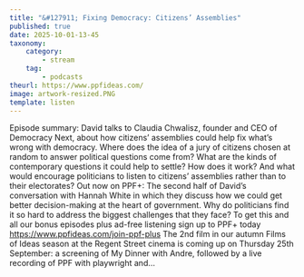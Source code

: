 ```yaml
---
title: "&#127911; Fixing Democracy: Citizens’ Assemblies"
published: true
date: 2025-10-01-13-45
taxonomy:
    category:
        - stream
    tag:
        - podcasts
theurl: https://www.ppfideas.com/
image: artwork-resized.PNG
template: listen
---
```


Episode summary: David talks to Claudia Chwalisz, founder and CEO of Democracy Next, about how citizens&rsquo; assemblies could help fix what&rsquo;s wrong with democracy. Where does the idea of a jury of citizens chosen at random to answer political questions come from? What are the kinds of contemporary questions it could help to settle? How does it work? And what would encourage politicians to listen to citizens&rsquo; assemblies rather than to their electorates? Out now on PPF+: The second half of David&rsquo;s conversation with Hannah White in which they discuss how we could get better decision-making at the heart of government. Why do politicians find it so hard to address the biggest challenges that they face? To get this and all our bonus episodes plus ad-free listening sign up to PPF+ today https://www.ppfideas.com/join-ppf-plus The 2nd film in our autumn Films of Ideas season at the Regent Street cinema is coming up on Thursday 25th September: a screening of My Dinner with Andre, followed by a live recording of PPF with playwright and&hellip;

